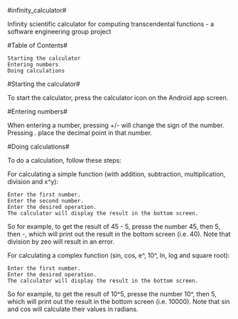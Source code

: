 
#infinity_calculator#

Infinity scientific calculator for computing transcendental functions - a software engineering group project 

#Table of Contents#

    Starting the calculator
    Entering numbers
    Doing calculations

#Starting the calculator#

To start the calculator, press the calculator icon on the Android app screen.

#Entering numbers#

When entering a number, pressing +/- will change the sign of the number. Pressing . place the decimal point in that number.

#Doing calculations#

To do a calculation, follow these steps:

For calculating a simple function (with addition, subtraction, multiplication, division and x^y):

    Enter the first number.
    Enter the second number.
    Enter the desired operation.
    The calculator will display the result in the bottom screen.

So for example, to get the result of 45 - 5, presse the number 45, then 5, then -, which will print out the result in the bottom screen (i.e. 40). Note that division by zeo will result in an error.

For calculating a complex function (sin, cos, e^, 10^, ln, log and square root):

    Enter the first number.
    Enter the desired operation.
    The calculator will display the result in the bottom screen.

So for example, to get the result of 10^5, presse the number 10^, then 5, which will print out the result in the bottom screen (i.e. 10000). Note that sin and cos will calculate their values in radians.
